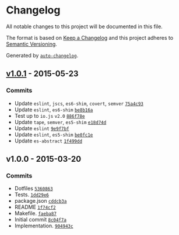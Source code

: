 # Changelog

All notable changes to this project will be documented in this file.

The format is based on [Keep a Changelog](https://keepachangelog.com/en/1.0.0/)
and this project adheres to [Semantic Versioning](https://semver.org/spec/v2.0.0.html).

Generated by [`auto-changelog`](https://github.com/CookPete/auto-changelog).

## [v1.0.1](https://github.com/ljharb/string-at/compare/v1.0.0...v1.0.1) - 2015-05-23

### Commits

- Update `eslint`, `jscs`, `es6-shim`, `covert`, `semver` [`75a4c93`](https://github.com/ljharb/string-at/commit/75a4c93aa8704ee575c771fa55b2f7f6f46be112)
- Update `eslint`, `es6-shim` [`be8b16a`](https://github.com/ljharb/string-at/commit/be8b16a24c0dbc40969510b7b7fb8c31e908e2a4)
- Test up to `io.js` `v2.0` [`886f78e`](https://github.com/ljharb/string-at/commit/886f78ec190876f8e8276d7caec0d6a5c3527293)
- Update `tape`, `semver`, `es5-shim` [`e18d74d`](https://github.com/ljharb/string-at/commit/e18d74df34ed5cfa03988d03aec6fdb460232fe7)
- Update `eslint` [`9e9f7bf`](https://github.com/ljharb/string-at/commit/9e9f7bfa1e96fb7e1a83f86cd5c8097317ad04ce)
- Update `eslint`, `es5-shim` [`be0fc1e`](https://github.com/ljharb/string-at/commit/be0fc1e0fc01268b5b924736ea81100710bb6a69)
- Update `es-abstract` [`1f499dd`](https://github.com/ljharb/string-at/commit/1f499dd81761741c1ea563a01c4a7d843c498857)

## v1.0.0 - 2015-03-20

### Commits

- Dotfiles [`5360863`](https://github.com/ljharb/string-at/commit/536086399d93b14e1fdd7a6fe6ed805a1b782d8c)
- Tests. [`1dd29e6`](https://github.com/ljharb/string-at/commit/1dd29e6c131d637c996a6c62964f1bff05ebdf53)
- package.json [`cddcb3a`](https://github.com/ljharb/string-at/commit/cddcb3a2d24ced0cf5b8d1375eac3dd3d304323e)
- README [`1f74cf2`](https://github.com/ljharb/string-at/commit/1f74cf21042b5b5f0e3dd060c90fa50eb6815d8b)
- Makefile. [`faeba87`](https://github.com/ljharb/string-at/commit/faeba8790900ae1918cbf0c89e7c7018909bd6d8)
- Initial commit [`8c04f7a`](https://github.com/ljharb/string-at/commit/8c04f7af4b76db980385a8f4e55668b4f0f8d2ea)
- Implementation. [`904943c`](https://github.com/ljharb/string-at/commit/904943c951c05eda880d5cb8884dcc2f3efbe995)
